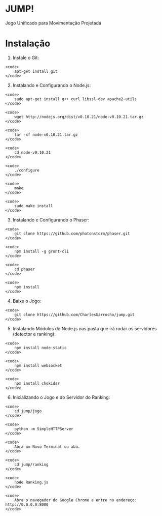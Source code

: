 JUMP!
=====
Jogo Unificado para Movimentação Projetada

# Instalação

  1. Instale o Git:

    <code>
        apt-get install git
    </code>


  2. Instalando e Configurando o Node.js:

    <code>
        sudo apt-get install g++ curl libssl-dev apache2-utils
    </code>

    <code>
        wget http://nodejs.org/dist/v0.10.21/node-v0.10.21.tar.gz
    </code>

    <code>
        tar -xf node-v0.10.21.tar.gz
    </code>

    <code>
        cd node-v0.10.21
    </code>

    <code>
        ./configure
    </code>

    <code>
        make
    </code>
 
    <code>
        sudo make install
    </code>


  3. Instalando e Configurando o Phaser:

    <code>
        git clone https://github.com/photonstorm/phaser.git
    </code>

    <code>
        npm install -g grunt-cli
    </code>

    <code>
        cd phaser
    </code>

    <code>
        npm install
    </code>
  
  4. Baixe o Jogo:

    <code>
        git clone https://github.com/CharlesGarrocho/jump.git
    </code>


  5. Instalando Módulos do Node.js nas pasta que irá rodar os servidores (detector e ranking):

    <code>
        npm install node-static
    </code>

    <code>
        npm install websocket
    </code>

    <code>
        npm install chokidar
    </code>


  6. Inicializando o Jogo e do Servidor do Ranking:

    <code>
        cd jump/jogo
    </code>

    <code>
        python -m SimpleHTTPServer
    </code>

    <code>
        Abra um Novo Terminal ou aba.
    </code>

    <code>
        cd jump/ranking
    </code>

    <code>
        node Ranking.js
    </code>

    <code>
        Abra o navegador do Google Chrome e entre no endereço: http://0.0.0.0:8000
    </code>
